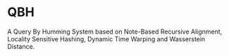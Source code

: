 # QBH
A Query By Humming System based on Note-Based Recursive Alignment, Locality Sensitive Hashing, Dynamic Time Warping and Wasserstein Distance.
